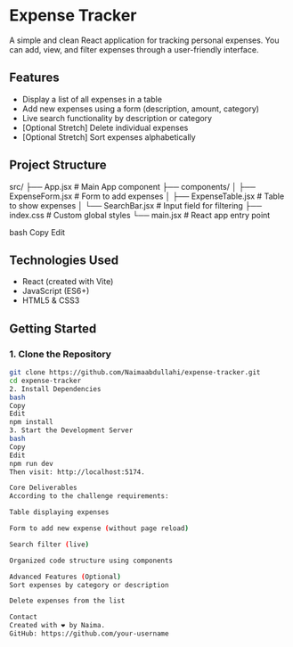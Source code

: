 # Expense Tracker

A simple and clean React application for tracking personal expenses. You can add, view, and filter expenses through a user-friendly interface.

## Features

- Display a list of all expenses in a table
- Add new expenses using a form (description, amount, category)
- Live search functionality by description or category
- [Optional Stretch] Delete individual expenses
- [Optional Stretch] Sort expenses alphabetically

## Project Structure

src/ ├── App.jsx # Main App component ├── components/ │ ├── ExpenseForm.jsx # Form to add expenses │ ├── ExpenseTable.jsx # Table to show expenses │ └── SearchBar.jsx # Input field for filtering ├── index.css # Custom global styles └── main.jsx # React app entry point

bash
Copy
Edit

## Technologies Used

- React (created with Vite)
- JavaScript (ES6+)
- HTML5 & CSS3

## Getting Started

### 1. Clone the Repository

```bash
git clone https://github.com/Naimaabdullahi/expense-tracker.git
cd expense-tracker
2. Install Dependencies
bash
Copy
Edit
npm install
3. Start the Development Server
bash
Copy
Edit
npm run dev
Then visit: http://localhost:5174.

Core Deliverables
According to the challenge requirements:

Table displaying expenses

Form to add new expense (without page reload)

Search filter (live)

Organized code structure using components

Advanced Features (Optional)
Sort expenses by category or description

Delete expenses from the list

Contact
Created with ❤️ by Naima.
GitHub: https://github.com/your-username
